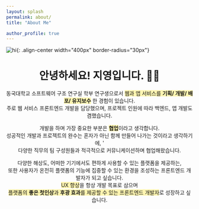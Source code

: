 ```yaml
---
layout: splash
permalink: about/
title: "About Me"

author_profile: true
---
```


![hi](https://user-images.githubusercontent.com/72294509/156001652-b0253d3d-643f-496d-9214-a28012c6b32a.gif){: .align-center width="400px" border-radius="30px"}

<div style="text-align:center">
<h1>안녕하세요! 지영입니다. 👋🏻</h1>
<p>동국대학교 소프트웨어 구조 연구실 학부 연구생으로서 <span style="background-color:#fff5b1;">웹과 앱 서비스를 <b>기획/ 개발/ 배포/ 유지보수</b></span> 한 경험이 있습니다. 
<br>주로 웹 서비스 프론트엔드 개발을 담당했으며, 프로젝트 인원에 따라 백엔드, 앱 개발도 겸했습니다.</p>

<p>개발을 하며 가장 중요한 부분은 <b style="background-color:#fff5b1;">협업</b>이라고 생각합니다.
<br>성공적인 개발과 프로젝트의 완수는 혼자가 아닌 함께 만들어 나가는 것이라고 생각하기에, '
<br>다양한 직무의 팀 구성원들과 적극적으로 커뮤니케이션하며 협업해왔습니다.</p>

<p>다양한 해상도, 어떠한 기기에서도 편하게 사용할 수 있는 플랫폼을 제공하는, 
<br>또한 사용자가 온전히 플랫폼의 기능에 집중할 수 있는 환경을 조성하는 프론트엔드 개발자가 되고 싶습니다.
<br><span style="background-color:#fff5b1;">UX 향상</span>을 항상 개발 목표로 삼으며
<br><span style="background-color:#fff5b1;">플랫폼의 <b>좋은 첫인상</b>과 <b>후광 효과</b>를 제공할 수 있는 프론트엔드 개발자</span>로 성장하고 싶습니다.</p>
</div>
